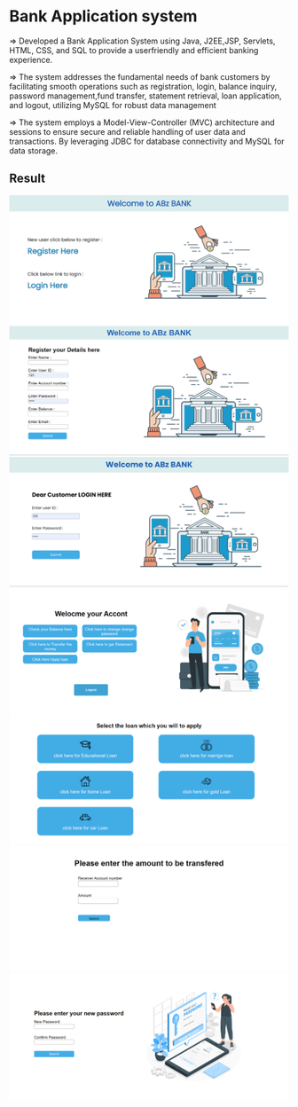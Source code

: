 #  Bank Application system
<p> => Developed a Bank Application System using Java, J2EE,JSP, Servlets, HTML, CSS, and SQL to provide a userfriendly and efficient banking experience. </p>

<p> => The system addresses the fundamental needs of bank customers by facilitating smooth operations such as registration, login, balance inquiry, password management,fund transfer, statement retrieval, loan application, and
 logout, utilizing MySQL for robust data management</p>
 
<p> => The system employs a Model-View-Controller (MVC) architecture and sessions to ensure secure and reliable handling of user data and transactions. By leveraging JDBC for database connectivity and MySQL for data
 storage.</p>


## Result
![](results/result1.png)
![](results/result2.png)
![](results/result3.png)
![](results/result4.png)
![](results/result5.png)
![](results/result6.png)
![](results/result7.png)

